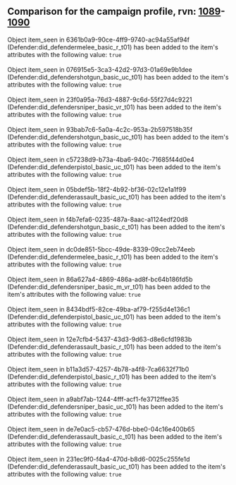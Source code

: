 ## Comparison for the campaign profile, rvn: [1089](https://github.com/PRO100KatYT/FortniteProfileRevisions/tree/main/profiles/campaign/1089%20campaign.json)-[1090](https://github.com/PRO100KatYT/FortniteProfileRevisions/tree/main/profiles/campaign/1090%20campaign.json)

Object item_seen in 6361b0a9-90ce-4ff9-9740-ac94a55af94f (Defender:did_defendermelee_basic_r_t01) has been added to the item's attributes with the following value: `true`
<br><br>
Object item_seen in 076915e5-3ca3-42d2-97d3-01a69e9b1dee (Defender:did_defendershotgun_basic_uc_t01) has been added to the item's attributes with the following value: `true`
<br><br>
Object item_seen in 23f0a95a-76d3-4887-9c6d-55f27d4c9221 (Defender:did_defendersniper_basic_vr_t01) has been added to the item's attributes with the following value: `true`
<br><br>
Object item_seen in 93bab7c6-5a0a-4c2c-953a-2b597518b35f (Defender:did_defendershotgun_basic_uc_t01) has been added to the item's attributes with the following value: `true`
<br><br>
Object item_seen in c57238d9-b73a-4ba6-940c-71685f44d0e4 (Defender:did_defenderpistol_basic_uc_t01) has been added to the item's attributes with the following value: `true`
<br><br>
Object item_seen in 05bdef5b-18f2-4b92-bf36-02c12e1a1f99 (Defender:did_defenderassault_basic_uc_t01) has been added to the item's attributes with the following value: `true`
<br><br>
Object item_seen in f4b7efa6-0235-487a-8aac-a1124edf20d8 (Defender:did_defendershotgun_basic_c_t01) has been added to the item's attributes with the following value: `true`
<br><br>
Object item_seen in dc0de851-5bcc-49de-8339-09cc2eb74eeb (Defender:did_defendermelee_basic_r_t01) has been added to the item's attributes with the following value: `true`
<br><br>
Object item_seen in 86a627a4-4869-486a-ad8f-bc64b186fd5b (Defender:did_defendersniper_basic_m_vr_t01) has been added to the item's attributes with the following value: `true`
<br><br>
Object item_seen in 8434bdf5-82ce-49ba-af79-f255d4e136c1 (Defender:did_defenderpistol_basic_uc_t01) has been added to the item's attributes with the following value: `true`
<br><br>
Object item_seen in 12e7cfb4-5437-43d3-9d63-d8e6cfd1983b (Defender:did_defenderassault_basic_r_t01) has been added to the item's attributes with the following value: `true`
<br><br>
Object item_seen in b11a3d57-4257-4b78-a4f8-7ca6632f71b0 (Defender:did_defenderpistol_basic_r_t01) has been added to the item's attributes with the following value: `true`
<br><br>
Object item_seen in a9abf7ab-1244-4fff-acf1-fe3712ffee35 (Defender:did_defendersniper_basic_uc_t01) has been added to the item's attributes with the following value: `true`
<br><br>
Object item_seen in de7e0ac5-cb57-476d-bbe0-04c16e400b65 (Defender:did_defenderassault_basic_c_t01) has been added to the item's attributes with the following value: `true`
<br><br>
Object item_seen in 231ec9f0-f4a4-470d-b8d6-0025c255fe1d (Defender:did_defenderassault_basic_uc_t01) has been added to the item's attributes with the following value: `true`
<br><br>
